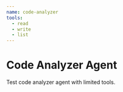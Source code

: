 ```yaml
---
name: code-analyzer
tools:
  - read
  - write
  - list
---
```


# Code Analyzer Agent

Test code analyzer agent with limited tools.